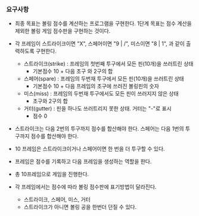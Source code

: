### 요구사항
* 최종 목표는 볼링 점수를 계산하는 프로그램을 구현한다. 1단계 목표는 점수 계산을 제외한 볼링 게임 점수판을 구현하는 것이다.
* 각 프레임이 스트라이크이면 "X", 스페어이면 "9 | /", 미스이면 "8 | 1", 과 같이 출력하도록 구현한다.
    * 스트라이크(strike) : 프레임의 첫번째 투구에서 모든 핀(10개)을 쓰러트린 상태
        * 기본점수 10 + 다음 초구 와 2구의 합
    * 스페어(spare) : 프레임의 두번재 투구에서 모든 핀(10개)을 쓰러트린 상태
        * 기본점수 10 + 다음 프레임의 초구에 쓰러진 볼링핀의 숫자
    * 미스(miss) : 프레임의 두번재 투구에서도 모든 핀이 쓰러지지 않은 상태
        * 초구와 2구의 합 
    * 거터(gutter) : 핀을 하나도 쓰러트리지 못한 상태. 거터는 "-"로 표시
        * 점수 0
        
* 스트라이크는 다음 2번의 투구까지 점수를 합산해야 한다. 스페어는 다음 1번의 투구까지 점수를 합산해야 한다.
* 10 프레임은 스트라이크이거나 스페어이면 한 번을 더 투구할 수 있다.

* 프레임은 점수를 기록하고 다음 프레임을 생성하는 역할을 한다.
        
        
* 총 10프레임으로 게임을 진행한다.
* 각 프레임에서는 점수에 따라 볼링 점수판에 표기방법이 달라진다.
    * 스트라이크, 스페어, 미스, 거터
    * 스트라이크가 아니면 볼링 공을 한번더 던질 수 있다.
    
